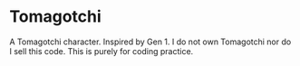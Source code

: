 # Tomagotchi
A Tomagotchi character. Inspired by Gen 1.
I do not own Tomagotchi nor do I sell this code. This is purely for coding practice.

